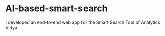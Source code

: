 # AI-based-smart-search
 I developed an end-to-end web app for the Smart Search Tool of Analytics Vidya.
